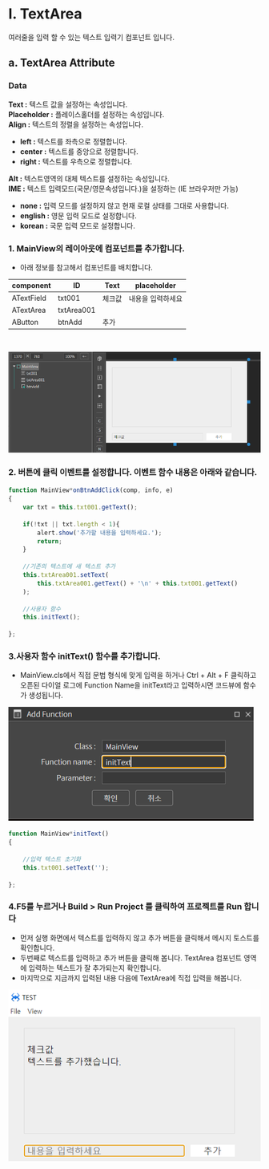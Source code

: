 # I. TextArea
여러줄을 입력 할 수 있는 텍스트 입력기 컴포넌트 입니다.
## a. TextArea Attribute
### **Data**<br>
**Text  :** 텍스트 값을 설정하는 속성입니다.<br>
**Placeholder  :** 플레이스홀더를 설정하는 속성입니다.<br>
**Align  :** 텍스트의 정렬을 설정하는 속성입니다.
* **left :**  텍스트를 좌측으로 정렬합니다.
* **center :**  텍스트를 중앙으로 정렬합니다.
* **right :**  텍스트를 우측으로 정렬합니다.

**Alt  :** 텍스트영역의 대체 텍스트를 설정하는 속성입니다.<br>
**IME :**  텍스트 입력모드(국문/영문속성입니다.)을 설정하는 (IE 브라우저만 가능)
* **none :**  입력 모드를 설정하지 않고 현재 로컬 상태를 그대로 사용합니다.
* **english  :** 영문 입력 모드로 설정합니다.
* **korean  :** 국문 입력 모드로 설정합니다.


### 1. MainView의 레이아웃에 컴포넌트를 추가합니다.<br>
 
* 아래 정보를 참고해서 컴포넌트를 배치합니다. 

|component|ID|Text|placeholder|
|------|---|---|--|
|ATextField|txt001|체크값|내용을 입력하세요
|ATextArea|txtArea001||
|AButton|btnAdd|추가|
<br>

<img src="./img/textarea1.png"><br>

### 2. 버튼에 클릭 이벤트를 설정합니다. 이벤트 함수 내용은 아래와 같습니다.

```javascript
function MainView*onBtnAddClick(comp, info, e)
{
    var txt = this.txt001.getText(); 

    if(!txt || txt.length < 1){ 
        alert.show('추가할 내용을 입력하세요.');         
        return; 
    } 

    //기존의 텍스트에 새 텍스트 추가 
    this.txtArea001.setText( 
        this.txtArea001.getText() + '\n' + this.txt001.getText() 
    ); 

    //사용자 함수 
    this.initText(); 

};
```
### 3.사용자 함수 initText() 함수를 추가합니다.
* MainView.cls에서 직접 문법 형식에 맞게 입력을 하거나 Ctrl + Alt + F 클릭하고 오픈된 다이얼 로그에 Function Name을 initText라고 입력하시면 코드뷰에 함수가 생성됩니다.

<img src="./img/textarea2.png" ><br>

```javascript
function MainView*initText()
{

	//입력 텍스트 초기화 
	this.txt001.setText('');

};
```


### 4.F5를 누르거나 Build > Run Project 를 클릭하여 프로젝트를 Run 합니다

* 먼저 실행 화면에서 텍스트를 입력하지 않고 추가 버튼을 클릭해서 메시지 토스트를 확인합니다.<br>
* 두번째로 텍스트를 입력하고 추가 버튼을 클릭해 봅니다. TextArea 컴포넌트 영역에 입력하는 텍스트가 잘 추가되는지 확인합니다.<br>
* 마지막으로 지금까지 입력된 내용 다음에 TextArea에 직접 입력을 해봅니다.<br>

<img src="./img/textarea3.png" ><br>